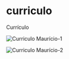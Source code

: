# curriculo
Currículo

![Curriculo Maurício-1](https://user-images.githubusercontent.com/10711447/163036096-1233f440-0a7f-4bd8-86db-399b8ec91922.jpg)

![Curriculo Maurício-2](https://user-images.githubusercontent.com/10711447/163036139-59fa9371-721a-4113-bd08-db90e2afdd0f.jpg)
